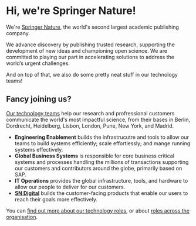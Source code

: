 # Hi, we're Springer Nature!

We're [Springer Nature](https://www.springernature.com/gp), the world's second largest academic publishing company.

We advance discovery by publishing trusted research, supporting the development of new ideas and championing open science. We are committed to playing our part in accelerating solutions to address the world’s urgent challenges.

And on top of that, we also do some pretty neat stuff in our technology teams!

## Fancy joining us?

[Our technology teams](https://group.springernature.com/gp/group/careers/technology) help our research and profressional customers communicate the world's most impactful science, from their bases in Berlin, Dordrecht, Heidelberg, Lisbon, London, Pune, New York, and Madrid.

* **Engineering Enablement** builds the infrastrucutre and tools to allow our teams to build systems efficiently; scale effortlessly; and mange running systems effectively.
* **Global Business Systems** is responsible for core business critical systems and processes handling the millions of transactions supporting our customers and contributors around the globe, primarily based on SAP.
* **IT Operations** provides the global infrastructure, tools, and hardware to allow our people to deliver for our customers.
* **[SN Digital](https://group.springernature.com/gp/group/careers/technology/sn-digital)** builds the customer-facing products that enable our users to reach their goals more effectively.

You can [find out more about our technology roles](https://group.springernature.com/gp/group/careers/technology), or about [roles across the organisation](https://careers.springernature.com).
